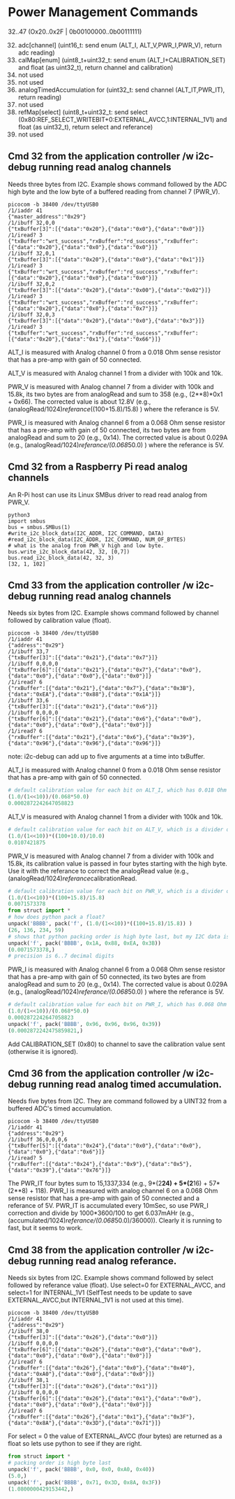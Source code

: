 # Power Management Commands

32..47 (Ox20..0x2F | 0b00100000..0b00111111)

32. adc[channel] (uint16_t: send enum (ALT_I, ALT_V,PWR_I,PWR_V), return adc reading)
33. calMap[enum] (uint8_t+uint32_t: send enum (ALT_I+CALIBRATION_SET) and float (as uint32_t), return channel and calibration)
34. not used
35. not used
36. analogTimedAccumulation for (uint32_t: send channel (ALT_IT,PWR_IT), return reading)
37. not used
38. refMap[select] (uint8_t+uint32_t: send select (0x80:REF_SELECT_WRITEBIT+0:EXTERNAL_AVCC,1:INTERNAL_1V1) and float (as uint32_t), return select and referance)
39. not used

## Cmd 32 from the application controller /w i2c-debug running read analog channels

Needs three bytes from I2C. Example shows command followed by the ADC high byte and the low byte of a buffered reading from channel 7 (PWR_V).

``` 
picocom -b 38400 /dev/ttyUSB0
/1/iaddr 41
{"master_address":"0x29"}
/1/ibuff 32,0,0
{"txBuffer[3]":[{"data":"0x20"},{"data":"0x0"},{"data":"0x0"}]}
/1/iread? 3
{"txBuffer":"wrt_success","rxBuffer":"rd_success","rxBuffer":[{"data":"0x20"},{"data":"0x0"},{"data":"0x0"}]}
/1/ibuff 32,0,1
{"txBuffer[3]":[{"data":"0x20"},{"data":"0x0"},{"data":"0x1"}]}
/1/iread? 3
{"txBuffer":"wrt_success","rxBuffer":"rd_success","rxBuffer":[{"data":"0x20"},{"data":"0x0"},{"data":"0x0"}]}
/1/ibuff 32,0,2
{"txBuffer[3]":[{"data":"0x20"},{"data":"0x00"},{"data":"0x02"}]}
/1/iread? 3
{"txBuffer":"wrt_success","rxBuffer":"rd_success","rxBuffer":[{"data":"0x20"},{"data":"0x0"},{"data":"0x7"}]}
/1/ibuff 32,0,3
{"txBuffer[3]":[{"data":"0x20"},{"data":"0x0"},{"data":"0x3"}]}
/1/iread? 3
{"txBuffer":"wrt_success","rxBuffer":"rd_success","rxBuffer":[{"data":"0x20"},{"data":"0x1"},{"data":"0x66"}]}
``` 

ALT_I is measured with Analog channel 0 from a 0.018 Ohm sense resistor that has a pre-amp with gain of 50 connected.

ALT_V is measured with Analog channel 1 from a divider with 100k and 10k.

PWR_V is measured with Analog channel 7 from a divider with 100k and 15.8k, its two bytes are from analogRead and sum to 358 (e.g., (2**8)*0x1 + 0x66).  The corrected value is about 12.8V (e.g., (analogRead/1024)*referance*((100+15.8)/15.8) ) where the referance is 5V.

PWR_I is measured with Analog channel 6 from a 0.068 Ohm sense resistor that has a pre-amp with gain of 50 connected, its two bytes are from analogRead and sum to 20 (e.g., 0x14). The corrected value is about 0.029A (e.g., (analogRead/1024)*referance/(0.068*50.0) ) where the referance is 5V.


## Cmd 32 from a Raspberry Pi read analog channels

An R-Pi host can use its Linux SMBus driver to read read analog from PWR_V.

``` 
python3
import smbus
bus = smbus.SMBus(1)
#write_i2c_block_data(I2C_ADDR, I2C_COMMAND, DATA)
#read_i2c_block_data(I2C_ADDR, I2C_COMMAND, NUM_OF_BYTES)
# what is the analog from PWR_V high and low byte.
bus.write_i2c_block_data(42, 32, [0,7])
bus.read_i2c_block_data(42, 32, 3)
[32, 1, 102]
``` 


## Cmd 33 from the application controller /w i2c-debug running read analog channels

Needs six bytes from I2C. Example shows command followed by channel followed by calibration value (float).

``` 
picocom -b 38400 /dev/ttyUSB0
/1/iaddr 41
{"address":"0x29"}
/1/ibuff 33,7
{"txBuffer[3]":[{"data":"0x21"},{"data":"0x7"}]}
/1/ibuff 0,0,0,0
{"txBuffer[6]":[{"data":"0x21"},{"data":"0x7"},{"data":"0x0"},{"data":"0x0"},{"data":"0x0"},{"data":"0x0"}]}
/1/iread? 6
{"rxBuffer":[{"data":"0x21"},{"data":"0x7"},{"data":"0x3B"},{"data":"0xEA"},{"data":"0x88"},{"data":"0x1A"}]}
/1/ibuff 33,6
{"txBuffer[3]":[{"data":"0x21"},{"data":"0x6"}]}
/1/ibuff 0,0,0,0
{"txBuffer[6]":[{"data":"0x21"},{"data":"0x6"},{"data":"0x0"},{"data":"0x0"},{"data":"0x0"},{"data":"0x0"}]}
/1/iread? 6
{"rxBuffer":[{"data":"0x21"},{"data":"0x6"},{"data":"0x39"},{"data":"0x96"},{"data":"0x96"},{"data":"0x96"}]}
``` 

note: i2c-debug can add up to five arguments at a time into txBuffer.

ALT_I is measured with Analog channel 0 from a 0.018 Ohm sense resistor that has a pre-amp with gain of 50 connected.

``` python
# default calibration value for each bit on ALT_I, which has 0.018 Ohm sense resistor and gain of 50
(1.0/(1<<10))/(0.068*50.0)
0.0002872242647058823
```

ALT_V is measured with Analog channel 1 from a divider with 100k and 10k.

``` python
# default calibration value for each bit on ALT_V, which is a divider of 100k and 10.0k
(1.0/(1<<10))*((100+10.0)/10.0)
0.0107421875
```

PWR_V is measured with Analog channel 7 from a divider with 100k and 15.8k, its calibration value is passed in four bytes starting with the high byte. Use it with the referance to correct the analogRead value (e.g., (analogRead/1024)*referance*calibrationRead.

``` python
# default calibration value for each bit on PWR_V, which is a divider of 100k and 15.8k
(1.0/(1<<10))*((100+15.8)/15.8)
0.0071573378
from struct import *
# how does python pack a float?
unpack('BBBB', pack('f', (1.0/(1<<10))*((100+15.8)/15.8)) )
(26, 136, 234, 59)
# shows that python packing order is high byte last, but my I2C data is high byte first (flip order). 
unpack('f', pack('BBBB', 0x1A, 0x88, 0xEA, 0x3B))
(0.0071573378,)
# precision is 6..7 decimal digits
```

PWR_I is measured with Analog channel 6 from a 0.068 Ohm sense resistor that has a pre-amp with gain of 50 connected, its two bytes are from analogRead and sum to 20 (e.g., 0x14). The corrected value is about 0.029A (e.g., (analogRead/1024)*referance/(0.068*50.0) ) where the referance is 5V.

``` python
# default calibration value for each bit on PWR_I, which has 0.068 Ohm sense resistor and gain of 50
(1.0/(1<<10))/(0.068*50.0)
0.0002872242647058823
unpack('f', pack('BBBB', 0x96, 0x96, 0x96, 0x39))
(0.0002872242475859821,)
```

Add CALIBRATION_SET (0x80) to channel to save the calibration value sent (otherwise it is ignored).


## Cmd 36 from the application controller /w i2c-debug running read analog timed accumulation.

Needs five bytes from I2C. They are command followed by a UINT32 from a buffered ADC's timed accumulation.

``` 
picocom -b 38400 /dev/ttyUSB0
/1/iaddr 41
{"address":"0x29"}
/1/ibuff 36,0,0,0,6
{"txBuffer[5]":[{"data":"0x24"},{"data":"0x0"},{"data":"0x0"},{"data":"0x0"},{"data":"0x6"}]}
/1/iread? 5
{"rxBuffer":[{"data":"0x24"},{"data":"0x9"},{"data":"0x5"},{"data":"0x39"},{"data":"0x76"}]}
``` 

The PWR_IT four bytes sum to 15,1337,334 (e.g., 9*(2**24) + 5*(2**16) + 57*(2**8) + 118). PWR_I is measured with analog channel 6 on a 0.068 Ohm sense resistor that has a pre-amp with gain of 50 connected and a referance of 5V. PWR_IT is accumulated every 10mSec, so use PWR_I correction and divide by 1000*3600/100 to get 6.037mAHr (e.g., (accumulated/1024)*referance/(0.068*50.0)/36000)). Clearly it is running to fast, but it seems to work.


## Cmd 38 from the application controller /w i2c-debug running read analog referance.

Needs six bytes from I2C. Example shows command followed by select followed by referance value (float). Use select=0 for EXTERNAL_AVCC, and select=1 for INTERNAL_1V1 (SelfTest needs to be update to save EXTERNAL_AVCC,but INTERNAL_1V1 is not used at this time).

``` 
picocom -b 38400 /dev/ttyUSB0
/1/iaddr 41
{"address":"0x29"}
/1/ibuff 38,0
{"txBuffer[3]":[{"data":"0x26"},{"data":"0x0"}]}
/1/ibuff 0,0,0,0
{"txBuffer[6]":[{"data":"0x26"},{"data":"0x0"},{"data":"0x0"},{"data":"0x0"},{"data":"0x0"},{"data":"0x0"}]}
/1/iread? 6
{"rxBuffer":[{"data":"0x26"},{"data":"0x0"},{"data":"0x40"},{"data":"0xA0"},{"data":"0x0"},{"data":"0x0"}]}
/1/ibuff 38,1
{"txBuffer[3]":[{"data":"0x26"},{"data":"0x1"}]}
/1/ibuff 0,0,0,0
{"txBuffer[6]":[{"data":"0x26"},{"data":"0x1"},{"data":"0x0"},{"data":"0x0"},{"data":"0x0"},{"data":"0x0"}]}
/1/iread? 6
{"rxBuffer":[{"data":"0x26"},{"data":"0x1"},{"data":"0x3F"},{"data":"0x8A"},{"data":"0x3D"},{"data":"0x71"}]}
```

For select = 0 the value of EXTERNAL_AVCC (four bytes) are returned as a float so lets use python to see if they are right. 

``` python
from struct import *
# packing order is high byte last
unpack('f', pack('BBBB', 0x0, 0x0, 0xA0, 0x40))
(5.0,)
unpack('f', pack('BBBB', 0x71, 0x3D, 0x8A, 0x3F))
(1.0800000429153442,)
```

